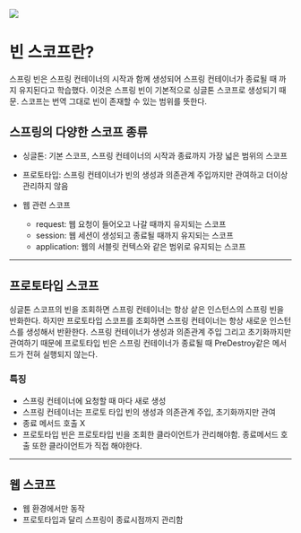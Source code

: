 ![](https://velog.velcdn.com/images/yseo14/post/3fdc6923-4651-481e-a6d5-b719fa22010e/image.png)

>
# 빈 스코프란?
스프링 빈은 스프링 컨테이너의 시작과 함께 생성되어 스프링 컨테이너가 종료될 때 까지 유지된다고 학습했다. 이것은 스프링 빈이 기본적으로 싱글톤 스코프로 생성되기 때문. 스코프는 번역 그대로 빈이 존재할 수 있는 범위를 뜻한다. 

## 스프링의 다양한 스코프 종류
 - 싱글톤: 기본 스코프, 스프링 컨테이너의 시작과 종료까지 가장 넓은 범위의 스코프
 - 프로토타입: 스프링 컨테이너가 빈의 생성과 의존관계 주입까지만 관여하고 더이상 관리하지 않음
 - 웹 관련 스코프
 	
    - request: 웹 요청이 들어오고 나갈 때까지 유지되는 스코프
    - session: 웹 세션이 생성되고 종료될 때까지 유지되는 스코프
    - application: 웹의 서블릿 컨텍스와 같은 범위로 유지되는 스코프
    
---
    
## 프로토타입 스코프
싱글톤 스코프의 빈을 조회하면 스프링 컨테이너는 항상 샅은 인스턴스의 스프링 빈을 반화한다. 하지만 프로토타입 스코프를 조회하면 스프링 컨테이너는 항상 새로운 인스턴스를 생성해서 반환한다.
스프링 컨테이너가 생성과 의존관계 주입 그리고 초기화까지만 관여하기 때문에 프로토타입 빈은 스프링 컨테이너가 종료될 때 PreDestroy같은 메서드가 전혀 실행되지 않는다. 

>
### 특징
- 스프링 컨테이너에 요청할 때 마다 새로 생성
- 스프링 컨테이너는 프로토 타입 빈의 생성과 의존관계 주입, 초기화까지만 관여
- 종료 메서드 호출 X
- 프로토타입 빈은 프로토타입 빈을 조회한 클라이언트가 관리해야함. 종료메서드 호출 또한 클라이언트가 직접 해야한다.

---
## 웹 스코프

- 웹 환경에서만 동작
- 프로토타입과 달리 스프링이 종료시점까지 관리함

 